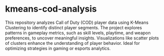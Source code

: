 # kmeans-cod-analysis
This repository analyzes Call of Duty (COD) player data using K-Means Clustering to identify distinct player segments.
The project explores patterns in gameplay metrics, such as skill levels, playtime, and weapon preferences, to uncover meaningful insights. Visualizations like scatter plots of clusters enhance the understanding of player behavior. Ideal for optimizing strategies in gaming or esports analytics.
